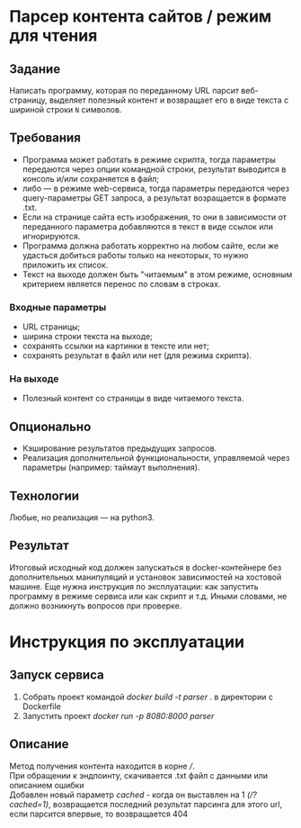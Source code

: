 # Парсер контента сайтов / режим для чтения

## Задание
Написать программу, которая по переданному URL парсит веб-страницу, выделяет полезный контент и возвращает его в виде текста с шириной строки `N` символов.

## Требования
- Программа может работать в режиме скрипта, тогда параметры передаются через опции командной строки, результат выводится в консоль и/или сохраняется в файл;
- либо — в режиме web-сервиса, тогда параметры передаются через query-параметры GET запроса, а результат возращается в формате .txt.
- Если на странице сайта есть изображения, то они в зависимости от переданного параметра добавляются в текст в виде ссылок или игнорируются.
- Программа должна работать корректно на любом сайте, если же удасться добиться работы только на некоторых, то нужно приложить их список.
- Текст на выходе должен быть "читаемым" в этом режиме, основным критерием является перенос по словам в строках.
  
### Входные параметры
- URL страницы;
- ширина строки текста на выходе;
- сохранять ссылки на картинки в тексте или нет;
- сохранять результат в файл или нет (для режима скрипта).

### На выходе
- Полезный контент со страницы в виде читаемого текста.

## Опционально
- Кэширование результатов предыдущих запросов.
- Реализация дополнительной функциональности, управляемой через параметры (например: таймаут выполнения).

## Технологии
Любые, но реализация — на python3.

## Результат
Итоговый исходный код должен запускаться в docker-контейнере без дополнительных манипуляций и установок зависимостей на хостовой машине.
Еще нужна инструкция по эксплуатации: как запустить программу в режиме сервиса или как скрипт и т.д. Иными словами, не должно возникнуть вопросов при проверке.  
# Инструкция по эксплуатации

## Запуск сервиса
1. Собрать проект командой *docker build -t parser .* в директории с Dockerfile  
2. Запустить проект *docker run -p 8080:8000 parser*  

## Описание
Метод получения контента находится в корне */*.  
При обращении к эндпоинту, скачивается .txt файл с данными или описанием ошибки   
Добавлен новый параметр *cached* - когда он выставлен на 1 *(/?cached=1)*, возвращается последний результат   парсинга для этого url, если парсится впервые, то возвращается 404  
